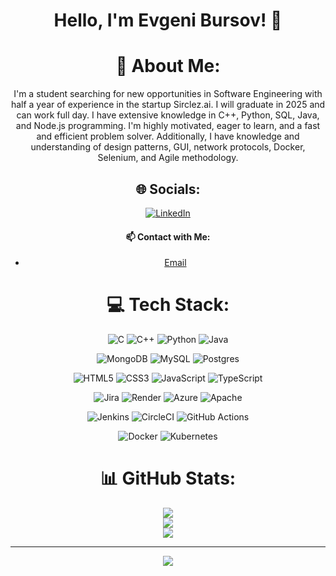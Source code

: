 <div align="center">

# Hello, I'm Evgeni Bursov! 👋

# 💫 About Me:
I'm a student searching for new opportunities in Software Engineering with half a year of experience in the startup Sirclez.ai. I will graduate in 2025 and can work full day. I have extensive knowledge in C++, Python, SQL, Java, and Node.js programming. I'm highly motivated, eager to learn, and a fast and efficient problem solver. Additionally, I have knowledge and understanding of design patterns, GUI, network protocols, Docker, Selenium, and Agile methodology.

## 🌐 Socials:
[![LinkedIn](https://img.shields.io/badge/LinkedIn-%230077B5.svg?logo=linkedin&logoColor=white)](https://www.linkedin.com/in/evgeni-bursov-software-engineering/) 

#### 📫 Contact with Me:
- [Email](mailto:evbu.w0@gmail.com) 

# 💻 Tech Stack:
![C](https://img.shields.io/badge/c-%2300599C.svg?style=for-the-badge&logo=c&logoColor=white) ![C++](https://img.shields.io/badge/c++-%2300599C.svg?style=for-the-badge&logo=c%2B%2B&logoColor=white) ![Python](https://img.shields.io/badge/python-3670A0?style=for-the-badge&logo=python&logoColor=ffdd54) ![Java](https://img.shields.io/badge/java-%23ED8B00.svg?style=for-the-badge&logo=java&logoColor=white)<br>

![MongoDB](https://img.shields.io/badge/MongoDB-%234ea94b.svg?style=for-the-badge&logo=mongodb&logoColor=white) ![MySQL](https://img.shields.io/badge/mysql-%2300f.svg?style=for-the-badge&logo=mysql&logoColor=white) ![Postgres](https://img.shields.io/badge/postgres-%23316192.svg?style=for-the-badge&logo=postgresql&logoColor=white)<br>

![HTML5](https://img.shields.io/badge/html5-%23E34F26.svg?style=for-the-badge&logo=html5&logoColor=white) ![CSS3](https://img.shields.io/badge/css3-%231572B6.svg?style=for-the-badge&logo=css3&logoColor=white) ![JavaScript](https://img.shields.io/badge/javascript-%23323330.svg?style=for-the-badge&logo=javascript&logoColor=%23F7DF1E) ![TypeScript](https://img.shields.io/badge/typescript-%23007ACC.svg?style=for-the-badge&logo=typescript&logoColor=white)<br>

![Jira](https://img.shields.io/badge/jira-%230A0FFF.svg?style=for-the-badge&logo=jira&logoColor=white) ![Render](https://img.shields.io/badge/Render-%46E3B7.svg?style=for-the-badge&logo=render&logoColor=white) ![Azure](https://img.shields.io/badge/azure-%230072C6.svg?style=for-the-badge&logo=microsoftazure&logoColor=white) ![Apache](https://img.shields.io/badge/apache-%23D42029.svg?style=for-the-badge&logo=apache&logoColor=white)<br>

![Jenkins](https://img.shields.io/badge/jenkins-%232C5263.svg?style=for-the-badge&logo=jenkins&logoColor=white) ![CircleCI](https://img.shields.io/badge/circleci-%23161616.svg?style=for-the-badge&logo=circleci&logoColor=white) ![GitHub Actions](https://img.shields.io/badge/github%20actions-%232671E5.svg?style=for-the-badge&logo=githubactions&logoColor=white)<br>

![Docker](https://img.shields.io/badge/docker-%230db7ed.svg?style=for-the-badge&logo=docker&logoColor=white) ![Kubernetes](https://img.shields.io/badge/kubernetes-%23326ce5.svg?style=for-the-badge&logo=kubernetes&logoColor=white)

# 📊 GitHub Stats:
<img src="https://github-readme-stats.vercel.app/api?username=EvgeniBursov&theme=dark&hide_border=false&include_all_commits=true&count_private=true" /><br/>
<img src="https://github-readme-streak-stats.herokuapp.com/?user=EvgeniBursov&theme=dark&hide_border=false" /><br/>
<img src="https://github-readme-stats.vercel.app/api/top-langs/?username=EvgeniBursov&theme=dark&hide_border=false&include_all_commits=true&count_private=true&layout=compact" />

---
[![](https://visitcount.itsvg.in/api?id=EvgeniBursov&icon=6&color=0)](https://visitcount.itsvg.in)

</div>

<!-- Proudly created with GPRM ( https://gprm.itsvg.in ) -->
